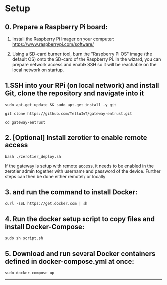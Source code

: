 # Setup

## 0. Prepare a Raspberry Pi board: 
1. Install the Raspberry Pi Imager on your computer: https://www.raspberrypi.com/software/

2. Using a SD-card burner tool, burn the "Raspberry Pi OS" image (the default OS) onto the SD-card of the Raspberry Pi. In the wizard, you can prepare network access and enable SSH so it will be reachable on the local network on startup.
   
## 1.SSH into your RPi (on local network) and install Git, clone the repository and navigate into it
`sudo apt-get update && sudo apt-get install -y git`

`git clone https://github.com/TelluIoT/gateway-entrust.git`

`cd gateway-entrust`

## 2. [Optional] Install zerotier to enable remote access
`bash ./zerotier_deploy.sh`

If the gateway is setup with remote access, it needs to be enabled in the zerotier admin together with username and password of the device. Further steps can then be done either remotely or locally

## 3. and run the command to install Docker:

`curl -sSL https://get.docker.com | sh`

## 4. Run the docker setup script to copy files and install Docker-Compose:
`sudo sh script.sh`

## 5. Download and run several Docker containers defined in docker-compose.yml at once:

`sudo docker-compose up`

---
